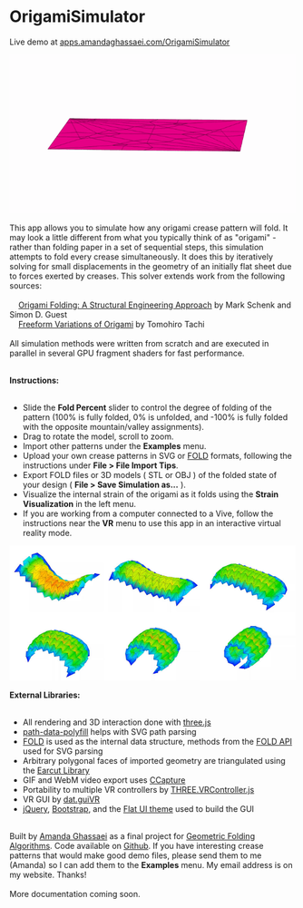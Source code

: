 # OrigamiSimulator

Live demo at <a href="http://apps.amandaghassaei.com/OrigamiSimulator">apps.amandaghassaei.com/OrigamiSimulator</a><br/>

<img src="crane.gif" />

This app allows you to simulate how any origami crease pattern will fold.  It may look a little different
from what you typically think of as "origami" - rather than folding paper in a set of sequential steps,
this simulation attempts to fold every crease simultaneously. It does this by iteratively solving for small displacements in the geometry of an initially flat sheet due to forces
exerted by creases.  This solver extends work from the following sources: <br/><br/>
&nbsp;&nbsp;&nbsp;&nbsp;<a target="_blank" href="http://www2.eng.cam.ac.uk/~sdg/preprint/5OSME.pdf">Origami Folding: A Structural Engineering Approach</a> by Mark Schenk and Simon D. Guest<br/>
&nbsp;&nbsp;&nbsp;&nbsp;<a target="_blank" href="http://www.tsg.ne.jp/TT/cg/TachiFreeformOrigami2010.pdf">Freeform Variations of Origami</a> by Tomohiro Tachi<br/>
<br/>
All simulation methods were written from scratch and are executed in parallel in several GPU fragment shaders for fast performance.
</p><br/>
<b>Instructions:</b><br/><br/>
<ul>
    <li>Slide the <b>Fold Percent</b> slider to control the degree of folding of the pattern (100% is fully folded, 0% is unfolded,
        and -100% is fully folded with the opposite mountain/valley assignments).</li>
    <li>Drag to rotate the model, scroll to zoom.</li>
    <li>Import other patterns under the <b>Examples</b> menu.</li>
    <li>Upload your own crease patterns in SVG or <a href="https://github.com/edemaine/fold" target="_blank">FOLD</a> formats, following the instructions under <b>File > File Import Tips</b>.</li>
    <li>Export FOLD files or 3D models ( STL or OBJ ) of the folded state of your design ( <b>File > Save Simulation as...</b> ).</li>
    <li>Visualize the internal strain of the origami as it folds using the <b>Strain Visualization</b> in the left menu.</li>
    <li>If you are working from a computer connected to a Vive, follow the instructions near the <b>VR</b> menu
        to use this app in an interactive virtual reality mode.</li>
</ul>

<img src="strain.jpg" />
<br/>

<b>External Libraries:</b><br/><br/>
<ul>
    <li>All rendering and 3D interaction done with <a target="_blank" href="https://threejs.org/">three.js</a></li>
    <li><a href="https://www.npmjs.com/package/path-data-polyfill" target="_blank">path-data-polyfill</a> helps with SVG path parsing</li>
    <li><a href="https://github.com/edemaine/fold" target="_blank">FOLD</a> is used as the internal data structure, methods from the
        <a href="https://github.com/edemaine/fold/blob/master/doc/api.md" target="_blank">FOLD API</a> used for SVG parsing</li>
    <li>Arbitrary polygonal faces of imported geometry are triangulated using the <a target="_blank" href="https://github.com/mapbox/earcut">Earcut Library</a></li>
    <li>GIF and WebM video export uses <a target="_blank" href="https://github.com/spite/ccapture.js/">CCapture</a></li>
    <li>Portability to multiple VR controllers by <a target="_blank" href="https://github.com/stewdio/THREE.VRController">THREE.VRController.js</a></li>
    <li>VR GUI by <a href="https://github.com/dataarts/dat.guiVR" target="_blank">dat.guiVR</a></li>
    <li><a target="_blank" href="https://jquery.com/">jQuery</a>, <a target="_blank" href="http://getbootstrap.com/">Bootstrap</a>, and the
        <a target="_blank" href="http://designmodo.github.io/Flat-UI/">Flat UI theme</a> used to build the GUI</li>
</ul>
<p>
<br/>
Built by <a href="http://www.amandaghassaei.com/" target="_blank">Amanda Ghassaei</a> as a final project for <a href="http://courses.csail.mit.edu/6.849/spring17/" target="_blank">Geometric Folding Algorithms</a>.
Code available on <a href="https://github.com/amandaghassaei/OrigamiSimulator" target="_blank">Github</a>.  If you have interesting crease patterns that would
make good demo files, please send them to me (Amanda) so I can add them to the <b>Examples</b> menu.  My email address is on my website.  Thanks!<br/>
<br/>
More documentation coming soon.<br/>